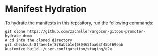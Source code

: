 # Manifest Hydration

To hydrate the manifests in this repository, run the following commands:

```shell
git clone https://github.com/zachaller/argocon-gitops-promoter-hydrate-demo
# cd into the cloned directory
git checkout 8f4aee1ef878ab3b1ef680465faa63f45bf69eab
kustomize build ./user-configuration/staging/e2e
```
